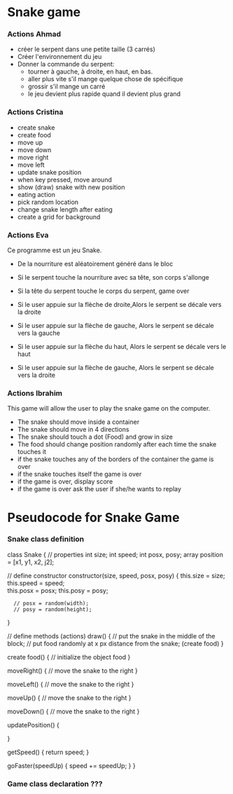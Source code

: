 # Snake game

### Actions Ahmad

- créer le serpent dans une petite taille (3 carrés)
- Créer l'environnement du jeu
- Donner la commande du serpent:
  - tourner à gauche, à droite, en haut, en bas.
  - aller plus vite s'il mange quelque chose de spécifique
  - grossir s'il mange un carré
  - le jeu devient plus rapide quand il devient plus grand

### Actions Cristina

- create snake
- create food
- move up
- move down
- move right
- move left
- update snake position
- when key pressed, move around
- show (draw) snake with new position
- eating action
- pick random location
- change snake length after eating
- create a grid for background


### Actions Eva

Ce programme est un jeu Snake. 

- De la nourriture est aléatoirement généré dans le bloc
- Si le serpent touche la nourriture avec sa tête, son corps s'allonge

- Si la tête du serpent touche le corps du serpent, game over

- Si le user appuie sur la flèche de droite,Alors le serpent se décale vers la droite
- Si le user appuie sur la flèche de gauche, Alors le serpent se décale vers la gauche
- Si le user appuie sur la flèche du haut, Alors le serpent se décale vers le haut
- Si le user appuie sur la flèche de gauche, Alors le serpent se décale vers la droite


### Actions Ibrahim

This game will allow the user to play the snake game
on the computer.

- The snake should move inside a container
- The snake should move in 4 directions
- The snake should touch a dot (Food) and grow in size
- The food should change position randomly after each time the snake touches it
- if the snake touches any of the borders of the container the game is over
- if the snake touches itself the game is over
- if the game is over, display score
- if the game is over ask the user if she/he wants to replay

# Pseudocode for Snake Game

### Snake class definition
class Snake {
   // properties
   int size;
   int speed;
   int posx, posy;
   array position = [x1, y1, x2, j2];
          
   // define constructor
   constructor(size, speed, posx, posy) {
      this.size = size;
      this.speed = speed;   
      this.posx = posx;
      this.posy = posy;   

      // posx = random(width);
      // posy = random(height);
   }
           
   // define methods (actions)
   draw() {
      // put the snake in the middle of the block;
      // put food randomly at x px distance from the snake; (create food)
   }

   create food() {
      // initialize the object food
   }
           
   moveRight() {
      // move the snake to the right
   }

   moveLeft() {
      // move the snake to the right
   }

   moveUp() {
      // move the snake to the right
   }

   moveDown() {
      // move the snake to the right
   }

   updatePosition() {
      
   }

   getSpeed() {
      return speed;
   }
       
   goFaster(speedUp) {
      speed += speedUp;
   }
}

### Game class declaration ???
